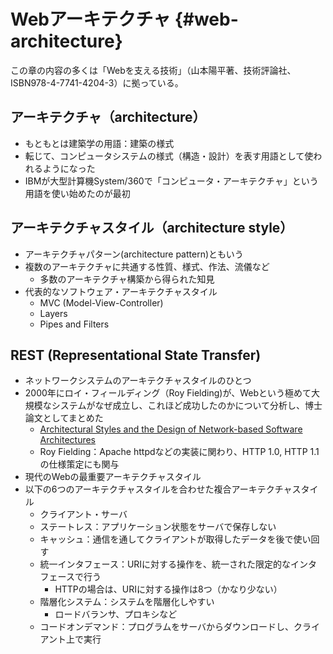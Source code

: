 # Webアーキテクチャ {#web-architecture}
この章の内容の多くは「Webを支える技術」（山本陽平著、技術評論社、ISBN978-4-7741-4204-3）に拠っている。

## アーキテクチャ（architecture）
- もともとは建築学の用語：建築の様式
- 転じて、コンピュータシステムの様式（構造・設計）を表す用語として使われるようになった
- IBMが大型計算機System/360で「コンピュータ・アーキテクチャ」という用語を使い始めたのが最初

## アーキテクチャスタイル（architecture style）
- アーキテクチャパターン(architecture pattern)ともいう
- 複数のアーキテクチャに共通する性質、様式、作法、流儀など
  - 多数のアーキテクチャ構築から得られた知見
- 代表的なソフトウェア・アーキテクチャスタイル
  - MVC (Model-View-Controller)
  - Layers
  - Pipes and Filters

## REST (Representational State Transfer)
- ネットワークシステムのアーキテクチャスタイルのひとつ
- 2000年にロイ・フィールディング（Roy Fielding)が、Webという極めて大規模なシステムがなぜ成立し、これほど成功したのかについて分析し、博士論文としてまとめた
  - [Architectural Styles and the Design of Network-based Software Architectures](http://www.ics.uci.edu/%7Efielding/pubs/dissertation/top.htm)
  - Roy Fielding：Apache httpdなどの実装に関わり、HTTP 1.0, HTTP 1.1の仕様策定にも関与
- 現代のWebの最重要アーキテクチャスタイル
- 以下の6つのアーキテクチャスタイルを合わせた複合アーキテクチャスタイル
  - クライアント・サーバ
  - ステートレス：アプリケーション状態をサーバで保存しない
  - キャッシュ：通信を通してクライアントが取得したデータを後で使い回す
  - 統一インタフェース：URIに対する操作を、統一された限定的なインタフェースで行う
    - HTTPの場合は、URIに対する操作は8つ（かなり少ない）
  - 階層化システム：システムを階層化しやすい
    - ロードバランサ、プロキシなど
  - コードオンデマンド：プログラムをサーバからダウンロードし、クライアント上で実行